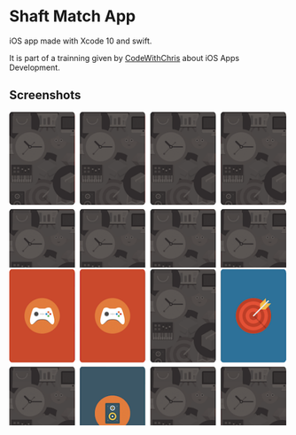 # Shaft Match App

iOS app made with Xcode 10 and swift.

It is part of a trainning given by [CodeWithChris](https://codewithchris.com) about iOS Apps Development.

## Screenshots ##

<img src="screenshots/main_unflipped.png" width="500">
<img src="screenshots/main_flipped.png" width="500">

